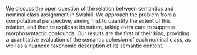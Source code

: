 <p>We discuss the open question of the relation between semantics and nominal class assignment in Swahili. We approach the problem from a computational perspective, aiming first to quantify the extent of this relation, and then to explicate its nature, taking extra care to suppress morphosyntactic confounds. Our results are the first of their kind, providing a quantitative evaluation of the semantic cohesion of each nominal class, as well as a nuanced taxonomic description of its semantic content.</p>